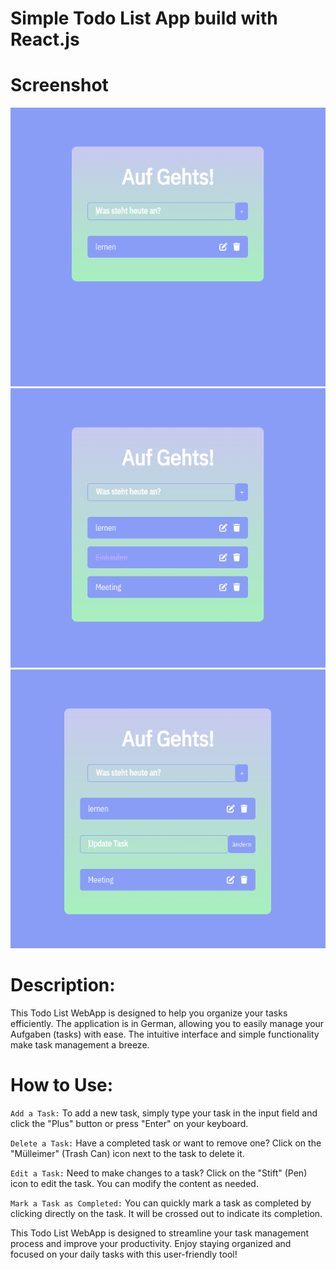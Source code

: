 # Simple Todo List App build with React.js

# Screenshot

![Todo WebApp 1](https://github.com/AlexandraSchach/Todo-App/blob/main/img/todo1.png)
![Todo WebApp 2](https://github.com/AlexandraSchach/Todo-App/blob/main/img/todo2.png)
![Todo WebApp 3](https://github.com/AlexandraSchach/Todo-App/blob/main/img/todo3.png)

# Description:
 
 This Todo List WebApp is designed to help you organize your tasks efficiently. The application is in German, allowing you to easily manage your Aufgaben (tasks) with ease. The intuitive interface and simple functionality make task management a breeze.

# How to Use:

`Add a Task:` To add a new task, simply type your task in the input field and click the "Plus" button or press "Enter" on your keyboard.

`Delete a Task:` Have a completed task or want to remove one? Click on the "Mülleimer" (Trash Can) icon next to the task to delete it.

`Edit a Task:` Need to make changes to a task? Click on the "Stift" (Pen) icon to edit the task. You can modify the content as needed.

`Mark a Task as Completed:` You can quickly mark a task as completed by clicking directly on the task. It will be crossed out to indicate its completion.

This Todo List WebApp is designed to streamline your task management process and improve your productivity. Enjoy staying organized and focused on your daily tasks with this user-friendly tool!

